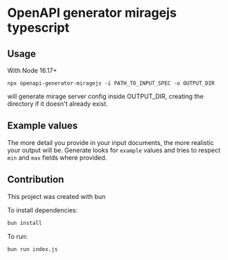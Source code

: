 # OpenAPI generator miragejs typescript

## Usage

With Node 16.17+

```
npx openapi-generator-miragejs -i PATH_TO_INPUT_SPEC -o OUTPUT_DIR
```

will generate mirage server config inside OUTPUT_DIR, creating the directory if it doesn't already exist.

## Example values

The more detail you provide in your input documents, the more realistic your output will be. Generate looks for `example` values and tries to respect `min` and `max` fields where provided.

## Contribution

This project was created with bun

To install dependencies:

```bash
bun install
```

To run:

```bash
bun run index.js
```
